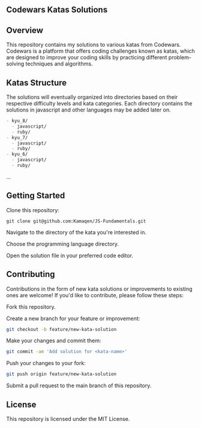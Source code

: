 ## Codewars Katas Solutions

## Overview
This repository contains my solutions to various katas from Codewars. Codewars is a platform that offers coding challenges known as katas, which are designed to improve your coding skills by practicing different problem-solving techniques and algorithms.

## Katas Structure
The solutions will eventually organized into directories based on their respective difficulty levels and kata categories. Each directory contains the solutions in javascript and other languages may be added later on.
```markdown
- kyu_8/
  - javascript/
  - ruby/
- kyu_7/
  - javascript/
  - ruby/
- kyu_6/
  - javascript/
  - ruby/
```
...
## Getting Started
Clone this repository:

```
git clone git@github.com:Kamaqen/JS-Fundamentals.git
```
Navigate to the directory of the kata you're interested in.

Choose the programming language directory.

Open the solution file in your preferred code editor.

## Contributing
Contributions in the form of new kata solutions or improvements to existing ones are welcome! If you'd like to contribute, please follow these steps:

Fork this repository.

Create a new branch for your feature or improvement:

```bash
git checkout -b feature/new-kata-solution
```
Make your changes and commit them:

```bash
git commit -am 'Add solution for <kata-name>'
```
Push your changes to your fork:

```bash
git push origin feature/new-kata-solution
```
Submit a pull request to the main branch of this repository.

## License
This repository is licensed under the MIT License.
